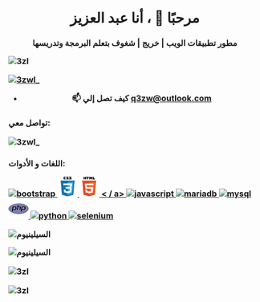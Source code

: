 <h1 align = "center"> مرحبًا 👋 ، أنا عبد العزيز </ h1>
<h3 align = "center"> مطور تطبيقات الويب | خريج | شغوف بتعلم البرمجة وتدريسها </ h3>

<p align = "left"> <img src = "https://komarev.com/ghpvc/؟username=3zl&label=Profile٪20views&color=0e75b6&style=flat" alt = "3zl "/> </p>

<p align =" left "> <a href="https://twitter.com/3zwl_" target="blank"> <img src =" https://img.shields.io / twitter / follow / 3zwl_؟ logo = twitter & style = for-the-Badge "alt =" 3zwl_ "/> </a> </p>

- 📫 كيف تصل إلي **q3zw@outlook.com**

<h3 align = "left"> تواصل معي: </ h3>
<p align = "
<a href="https://twitter.com/3zwl_" target="blank"> <img align = "center" src = "https://raw.githubusercontent.com/rahuldkjain/github-profile-readme-generator /master/src/images/icons/Social/twitter.svg "alt =" 3zwl_ "height =" 30 "width =" 40 "/> </a>
</p>

<h3 align =" left "> اللغات و الأدوات: </ h3>
<p align = "left"> <a href="https://getbootstrap.com" target="_blank" rel="noreferrer"> <img src = "https://raw.githubusercontent.com/devicons/devicon /master/icons/bootstrap/bootstrap-plain-wordmark.svg "alt =" bootstrap "width =" 40 "height =" 40 "/> </a> <a href =" https://www.w3schools.com / css / "target =" _ blank "rel =" noreferrer "> <img src =" https://raw.githubusercontent.com/devicons/devicon/master/icons/css3/css3-original-wordmark.svg "alt = "css3" width = "40" height = "40" /> </a> <a href="https://www.w3.org/html/" target="_blank" rel="noreferrer"> <img src = "https://raw.githubusercontent.com/devicons/devicon/master/icons/html5/html5-original-wordmark.svg" alt = "html5" width = "40" height = "40" /> < / a> <a href="https://developer.mozilla.org/en-US/docs/Web/JavaScript" target="_blank" rel="noreferrer"> <img src = "https: // raw. githubusercontent.com/devicons/devicon/master/icons/javascript/javascript-original.svg "alt =" javascript "width =" 40 "height =" 40 "/> </a> <a href =" https: // mariadb.org/ "target =" _ blank "rel =" noreferrer "> <img src =" https://www.vectorlogo.zone/logos/mariadb/mariadb-icon.svg "alt =" mariadb "width =" 40 "الارتفاع ="40 "/> </a> <a href="https://www.mysql.com/" target="_blank" rel="noreferrer"> <img src =" https://raw.githubusercontent.com/ devicons / devicon / master / icons / mysql / mysql-original-wordmark.svg "alt =" mysql "width =" 40 "height =" 40 "/> </a> <a href =" https: // www. php.net "target =" _ blank "rel =" noreferrer "> <img src =" https://raw.githubusercontent.com/devicons/devicon/master/icons/php/php-original.svg "alt =" php "width =" 40 "height =" 40 "/> </a> <a href="https://www.python.org" target="_blank" rel="noreferrer"> <img src =" https: //الخام.githubusercontent.com/devicons/devicon/master/icons/python/python-original.svg "alt =" python "width =" 40 "height =" 40 "/> </a> <a href =" https: // www.selenium.dev "target =" _ blank "rel =" noreferrer "> <img src =" https://raw.githubusercontent.com/detain/svg-logos/780f25886640cef088af994181646db2f6b1a3f8/svg/selenium-logo.svg "alt = "selenium" width = "40" height = "40" /> </a> </p><img src = "https://raw.githubusercontent.com/detain/svg-logos/780f25886640cef088af994181646db2f6b1a3f8/svg/selenium-logo.svg" alt = "السيلينيوم" width = "40" height = "40" /> </ أ> </p><img src = "https://raw.githubusercontent.com/detain/svg-logos/780f25886640cef088af994181646db2f6b1a3f8/svg/selenium-logo.svg" alt = "السيلينيوم" width = "40" height = "40" /> </ أ> </p>

<p> <img align = "center" src = "https://github-readme-stats.vercel.app/api/top-langs؟username=3zl&show_icons=true&locale=en&layout=compact" alt = "3zl" /> </p>

<p> <img align = "center" src = "https://github-readme-streak-stats.herokuapp.com/؟user=3zl&" alt = "3zl" /> </p>
